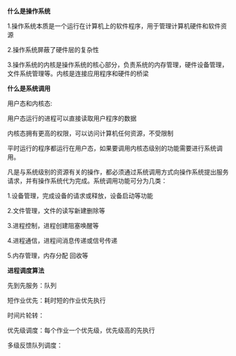 **什么是操作系统**

1.操作系统本质是一个运行在计算机上的软件程序，用于管理计算机硬件和软件资源

2.操作系统屏蔽了硬件层的复杂性

3.操作系统的内核是操作系统的核心部分，负责系统的内存管理，硬件设备管理，文件系统管理等。内核是连接应用程序和硬件的桥梁



**什么是系统调用**

用户态和内核态:

用户态运行的进程可以直接读取用户程序的数据

内核态拥有更高的权限，可以访问计算机任何资源，不受限制

平时运行的程序都运行在用户态，如果要调用内核态级别的功能需要进行系统调用。

凡是与系统级别的资源有关的操作，都必须通过系统调用方式向操作系统提出服务请求，并有操作系统代为完成。系统调用功能可分为几类：

1.设备管理，完成设备的请求或释放，设备启动等功能

2.文件管理，文件的读写新建删除等

3.进程控制，进程创建阻塞唤醒等

4.进程通信，进程间消息传递或信号传递

5.内存管理，内存分配 回收等



**进程调度算法**

先到先服务：队列

短作业优先：耗时短的作业优先执行

时间片轮转：

优先级调度：每个作业一个优先级，优先级高的先执行

多级反馈队列调度：


